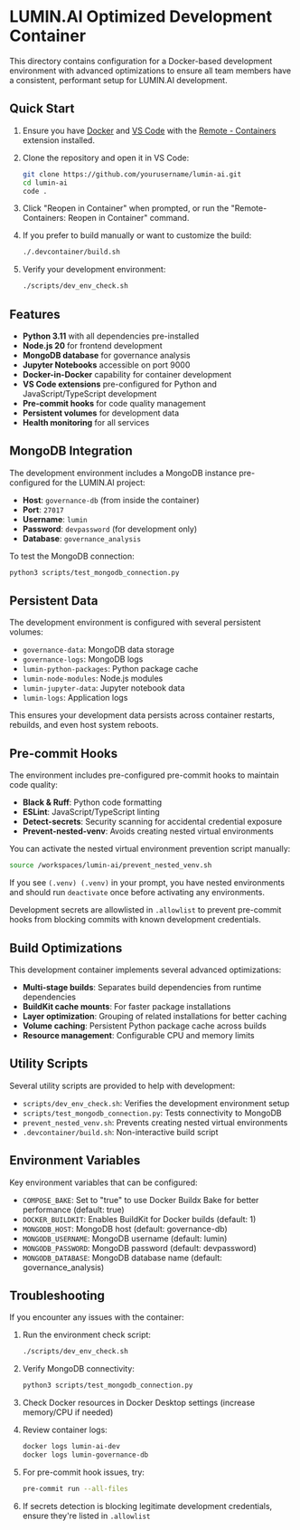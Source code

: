 # LUMIN.AI Optimized Development Container

This directory contains configuration for a Docker-based development environment with advanced optimizations to ensure all team members have a consistent, performant setup for LUMIN.AI development.

## Quick Start

1. Ensure you have [Docker](https://www.docker.com/get-started) and [VS Code](https://code.visualstudio.com/) with the [Remote - Containers](https://marketplace.visualstudio.com/items?itemName=ms-vscode-remote.remote-containers) extension installed.

2. Clone the repository and open it in VS Code:
   ```bash
   git clone https://github.com/yourusername/lumin-ai.git
   cd lumin-ai
   code .
   ```

3. Click "Reopen in Container" when prompted, or run the "Remote-Containers: Reopen in Container" command.

4. If you prefer to build manually or want to customize the build:
   ```bash
   ./.devcontainer/build.sh
   ```

5. Verify your development environment:
   ```bash
   ./scripts/dev_env_check.sh
   ```

## Features

- **Python 3.11** with all dependencies pre-installed
- **Node.js 20** for frontend development
- **MongoDB database** for governance analysis
- **Jupyter Notebooks** accessible on port 9000
- **Docker-in-Docker** capability for container development
- **VS Code extensions** pre-configured for Python and JavaScript/TypeScript development
- **Pre-commit hooks** for code quality management
- **Persistent volumes** for development data
- **Health monitoring** for all services

## MongoDB Integration

The development environment includes a MongoDB instance pre-configured for the LUMIN.AI project:

- **Host**: `governance-db` (from inside the container)
- **Port**: `27017`
- **Username**: `lumin`
- **Password**: `devpassword` (for development only)
- **Database**: `governance_analysis`

To test the MongoDB connection:

```bash
python3 scripts/test_mongodb_connection.py
```

## Persistent Data

The development environment is configured with several persistent volumes:

- `governance-data`: MongoDB data storage
- `governance-logs`: MongoDB logs
- `lumin-python-packages`: Python package cache
- `lumin-node-modules`: Node.js modules
- `lumin-jupyter-data`: Jupyter notebook data
- `lumin-logs`: Application logs

This ensures your development data persists across container restarts, rebuilds, and even host system reboots.

## Pre-commit Hooks

The environment includes pre-configured pre-commit hooks to maintain code quality:

- **Black & Ruff**: Python code formatting
- **ESLint**: JavaScript/TypeScript linting
- **Detect-secrets**: Security scanning for accidental credential exposure
- **Prevent-nested-venv**: Avoids creating nested virtual environments

You can activate the nested virtual environment prevention script manually:
```bash
source /workspaces/lumin-ai/prevent_nested_venv.sh
```
If you see `(.venv) (.venv)` in your prompt, you have nested environments and should run `deactivate` once before activating any environments.

Development secrets are allowlisted in `.allowlist` to prevent pre-commit hooks from blocking commits with known development credentials.

## Build Optimizations

This development container implements several advanced optimizations:

- **Multi-stage builds**: Separates build dependencies from runtime dependencies
- **BuildKit cache mounts**: For faster package installations
- **Layer optimization**: Grouping of related installations for better caching
- **Volume caching**: Persistent Python package cache across builds
- **Resource management**: Configurable CPU and memory limits

## Utility Scripts

Several utility scripts are provided to help with development:

- `scripts/dev_env_check.sh`: Verifies the development environment setup
- `scripts/test_mongodb_connection.py`: Tests connectivity to MongoDB
- `prevent_nested_venv.sh`: Prevents creating nested virtual environments
- `.devcontainer/build.sh`: Non-interactive build script

## Environment Variables

Key environment variables that can be configured:

- `COMPOSE_BAKE`: Set to "true" to use Docker Buildx Bake for better performance (default: true)
- `DOCKER_BUILDKIT`: Enables BuildKit for Docker builds (default: 1)
- `MONGODB_HOST`: MongoDB host (default: governance-db)
- `MONGODB_USERNAME`: MongoDB username (default: lumin)
- `MONGODB_PASSWORD`: MongoDB password (default: devpassword)
- `MONGODB_DATABASE`: MongoDB database name (default: governance_analysis)

## Troubleshooting

If you encounter any issues with the container:

1. Run the environment check script:
   ```bash
   ./scripts/dev_env_check.sh
   ```

2. Verify MongoDB connectivity:
   ```bash
   python3 scripts/test_mongodb_connection.py
   ```

3. Check Docker resources in Docker Desktop settings (increase memory/CPU if needed)

4. Review container logs:
   ```bash
   docker logs lumin-ai-dev
   docker logs lumin-governance-db
   ```

5. For pre-commit hook issues, try:
   ```bash
   pre-commit run --all-files
   ```

6. If secrets detection is blocking legitimate development credentials, ensure they're listed in `.allowlist`
